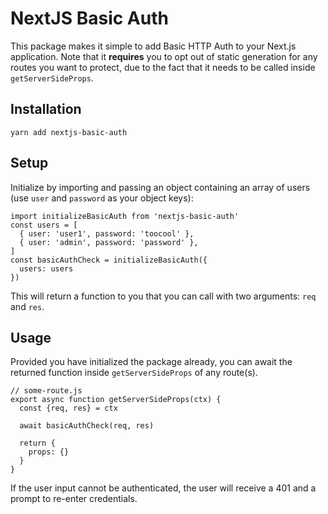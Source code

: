 # NextJS Basic Auth

This package makes it simple to add Basic HTTP Auth to your Next.js application. Note that it **requires** you to opt out of static generation for any routes you want to protect, due to the fact that it needs to be called inside `getServerSideProps`.

## Installation

```
yarn add nextjs-basic-auth
```

## Setup

Initialize by importing and passing an object containing an array of users (use `user` and `password` as your object keys):

```
import initializeBasicAuth from 'nextjs-basic-auth'
const users = [
  { user: 'user1', password: 'toocool' },
  { user: 'admin', password: 'password' },
]
const basicAuthCheck = initializeBasicAuth({
  users: users
})
```

This will return a function to you that you can call with two arguments: `req` and `res`.

## Usage

Provided you have initialized the package already, you can await the returned function inside `getServerSideProps` of any route(s).

```
// some-route.js
export async function getServerSideProps(ctx) {
  const {req, res} = ctx

  await basicAuthCheck(req, res)

  return {
    props: {}
  }
}
```

If the user input cannot be authenticated, the user will receive a 401 and a prompt to re-enter credentials.
